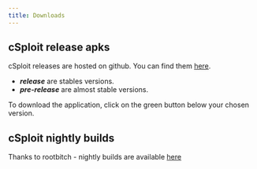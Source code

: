 ```yaml
---
title: Downloads
---
```


## cSploit release apks

cSploit releases are hosted on github.
You can find them [here](https://github.com/cSploit/android/releases).

  - __*release*__ are stables versions.
  - __*pre-release*__ are almost stable versions.

To download the application, click on the green button below your chosen version.

## cSploit nightly builds

Thanks to rootbitch - nightly builds are available [here](http://rootbitch.cc/csploit/cSploit-nightly.apk)

